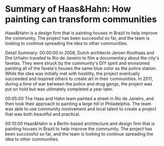 # Summary of Haas&Hahn: How painting can transform communities

Haas&Hahn is a design firm that is painting houses in Brazil to help improve the community. The project has been successful so far, and the team is looking to continue spreading the idea to other communities.

Detail Summary: 
00:00:00
In 2006, Dutch architects Jeroen Koolhaas and Dre Urhahn traveled to Rio de Janeiro to film a documentary about the city's favelas. They were struck by the community's DIY spirit and envisioned painting all of the favela's houses the same blue color as the police station. While the idea was initially met with hostility, the project eventually succeeded and inspired others to create art in their communities. In 2011, during a time of war between the police and drug gangs, the project was put on hold but was ultimately completed a year later.

00:05:00
The Haas and Hahn team painted a street in Rio de Janeiro, and then took their approach to painting a large hill in Philadelphia. The team was able to use community involvement and local talent to create a project that was both beautiful and practical.

00:10:00
Haas&Hahn is a Berlin-based architecture and design firm that is painting houses in Brazil to help improve the community. The project has been successful so far, and the team is looking to continue spreading the idea to other communities.

